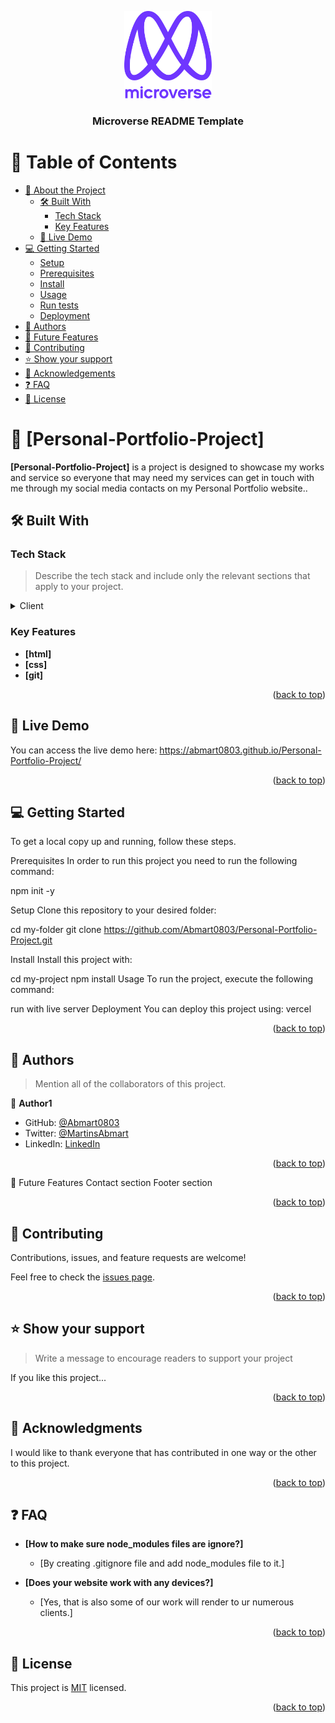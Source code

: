 <a name="readme-top"></a>

<!--
HOW TO USE:
This is an example of how you may give instructions on setting up your project locally.

Modify this file to match your project and remove sections that don't apply.

REQUIRED SECTIONS:
- Table of Contents
- About the Project
  - Built With
  - Live Demo
- Getting Started
- Authors
- Future Features
- Contributing
- Show your support
- Acknowledgements
- License

After you're finished please remove all the comments and instructions!
-->

<div align="center">

  <img src="murple_logo.png" alt="logo" width="140"  height="auto" />
  <br/>

  <h3><b>Microverse README Template</b></h3>

</div>

<!-- TABLE OF CONTENTS -->

# 📗 Table of Contents

- [📖 About the Project](#about-project)
  - [🛠 Built With](#built-with)
    - [Tech Stack](#tech-stack)
    - [Key Features](#key-features)
  - [🚀 Live Demo](#live-demo)
- [💻 Getting Started](#getting-started)
  - [Setup](#setup)
  - [Prerequisites](#prerequisites)
  - [Install](#install)
  - [Usage](#usage)
  - [Run tests](#run-tests)
  - [Deployment](#triangular_flag_on_post-deployment)
- [👥 Authors](#authors)
- [🔭 Future Features](#future-features)
- [🤝 Contributing](#contributing)
- [⭐️ Show your support](#support)
- [🙏 Acknowledgements](#acknowledgements)
- [❓ FAQ](#faq)
- [📝 License](#license)

<!-- PROJECT DESCRIPTION -->


# 📖 [Personal-Portfolio-Project] <a name="about-project"></a>

> 

**[Personal-Portfolio-Project]** is a project is designed to showcase my works and service so everyone that may need my services can get in touch with me through my social media contacts on my Personal Portfolio website..

## 🛠 Built With <a name="built-with"></a>

### Tech Stack <a name="tech-stack"></a>

> Describe the tech stack and include only the relevant sections that apply to your project.

<details>
  <summary>Client</summary>
  <ul>
    <li>html</a></li>
    <li>css</a></li>
    <li>git</a></li>
  </ul>
</details>



### Key Features <a name="key-features"></a>

- **[html]**
- **[css]**
- **[git]**

<p align="right">(<a href="#readme-top">back to top</a>)</p>

<!-- LIVE DEMO -->

## 🚀 Live Demo <a name="live-demo"></a>
You can access the live demo here:
https://abmart0803.github.io/Personal-Portfolio-Project/


<p align="right">(<a href="#readme-top">back to top</a>)</p>

<!-- GETTING STARTED -->

## 💻 Getting Started <a name="getting-started"></a>
To get a local copy up and running, follow these steps.

Prerequisites
In order to run this project you need to run the following command:

npm init -y

Setup
Clone this repository to your desired folder:

cd my-folder
git clone https://github.com/Abmart0803/Personal-Portfolio-Project.git

Install
Install this project with:

cd my-project
npm install
Usage
To run the project, execute the following command:

run with live server
Deployment
You can deploy this project using:
vercel

<p align="right">(<a href="#readme-top">back to top</a>)</p>

<!-- AUTHORS -->

## 👥 Authors <a name="authors"></a>

> Mention all of the collaborators of this project.

👤 **Author1**

- GitHub: [@Abmart0803](https://github.com/Abmart0803)
- Twitter: [@MartinsAbmart](https://twitter.com/MartinsAbmart)
- LinkedIn: [LinkedIn](https://linkedin.com/in/abmartcodingworld)

<p align="right">(<a href="#readme-top">back to top</a>)</p>

🔭 Future Features
 Contact section
 Footer section

<p align="right">(<a href="#readme-top">back to top</a>)</p>

<!-- CONTRIBUTING -->


## 🤝 Contributing <a name="contributing"></a>

Contributions, issues, and feature requests are welcome!

Feel free to check the [issues page](../../issues/).

<p align="right">(<a href="#readme-top">back to top</a>)</p>

<!-- SUPPORT -->

## ⭐️ Show your support <a name="support"></a>

> Write a message to encourage readers to support your project

If you like this project...


<p align="right">(<a href="#readme-top">back to top</a>)</p>

<!-- ACKNOWLEDGEMENTS -->


## 🙏 Acknowledgments <a name="acknowledgements"></a>

I would like to thank everyone that has contributed in one way or the other to this project.


<p align="right">(<a href="#readme-top">back to top</a>)</p>

<!-- FAQ (optional) -->

## ❓ FAQ <a name="faq"></a>

- **[How to make sure node_modules files are ignore?]**

  - [By creating .gitignore file and add node_modules file to it.]

- **[Does your website work with any devices?]**

  - [Yes, that is also some of our work will render to ur numerous clients.]


<p align="right">(<a href="#readme-top">back to top</a>)</p>

<!-- LICENSE -->

## 📝 License <a name="license"></a>

This project is [MIT](./LICENCE) licensed.



<p align="right">(<a href="#readme-top">back to top</a>)</p>
